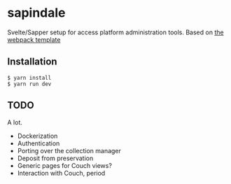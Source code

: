 # sapindale

Svelte/Sapper setup for access platform administration tools. Based on [the webpack template](https://github.com/sveltejs/sapper-template/tree/webpack)

## Installation

```
$ yarn install
$ yarn run dev
```

## TODO

A lot.

- Dockerization
- Authentication
- Porting over the collection manager
- Deposit from preservation
- Generic pages for Couch views?
- Interaction with Couch, period
